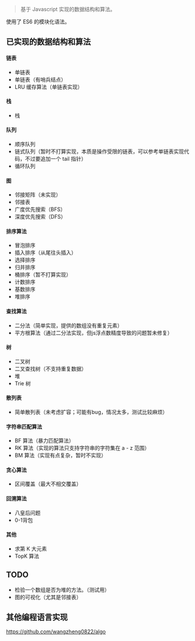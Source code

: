 > 基于 Javascript 实现的数据结构和算法。

使用了 ES6 的模块化语法。

## 已实现的数据结构和算法

#### 链表
- 单链表
- 单链表（有哨兵结点）
- LRU 缓存算法（单链表实现）

#### 栈
- 栈

#### 队列
- 顺序队列
- 链式队列（暂时不打算实现，本质是操作受限的链表，可以参考单链表实现代码，不过要追加一个 tail 指针）
- 循环队列

#### 图
- 邻接矩阵（未实现）
- 邻接表
- 广度优先搜索（BFS）
- 深度优先搜索（DFS）

#### 排序算法
- 冒泡排序
- 插入排序（从尾往头插入）
- 选择排序
- 归并排序
- 桶排序（暂不打算实现）
- 计数排序
- 基数排序
- 堆排序

#### 查找算法
- 二分法（简单实现，提供的数组没有重复元素）
- 平方根算法（通过二分法实现，但js浮点数精度导致的问题暂未修复）

#### 树
- 二叉树
- 二叉查找树（不支持重复数据）
- 堆
- Trie 树

#### 散列表
- 简单散列表（未考虑扩容；可能有bug，情况太多，测试比较麻烦）

#### 字符串匹配算法

- BF 算法（暴力匹配算法）
- RK 算法（实现的算法只支持字符串的字符集在 a - z 范围）
- BM 算法（实现有点复杂，暂时不实现）

#### 贪心算法

- 区间覆盖（最大不相交覆盖）

#### 回溯算法

- 八皇后问题
- 0-1背包

#### 其他

- 求第 K 大元素
- TopK 算法

## TODO

- 检验一个数组是否为堆的方法。（测试用）
- 图的可视化（尤其是邻接表）

## 其他编程语言实现

https://github.com/wangzheng0822/algo